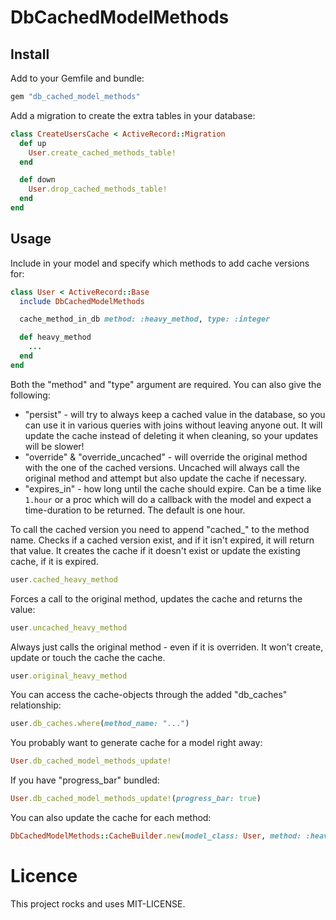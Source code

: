 # DbCachedModelMethods

## Install

Add to your Gemfile and bundle:
```ruby
gem "db_cached_model_methods"
```

Add a migration to create the extra tables in your database:
```ruby
class CreateUsersCache < ActiveRecord::Migration
  def up
    User.create_cached_methods_table!
  end

  def down
    User.drop_cached_methods_table!
  end
end
```

## Usage

Include in your model and specify which methods to add cache versions for:

```ruby
class User < ActiveRecord::Base
  include DbCachedModelMethods

  cache_method_in_db method: :heavy_method, type: :integer

  def heavy_method
    ...
  end
end
```

Both the "method" and "type" argument are required. You can also give the following:

- "persist" - will try to always keep a cached value in the database, so you can use it in various queries with joins without leaving anyone out. It will update the cache instead of deleting it when cleaning, so your updates will be slower!
- "override" & "override_uncached" - will override the original method with the one of the cached versions. Uncached will always call the original method and attempt but also update the cache if necessary.
- "expires_in" - how long until the cache should expire. Can be a time like `1.hour` or a proc which will do a callback with the model and expect a time-duration to be returned. The default is one hour.

To call the cached version you need to append "cached_" to the method name. Checks if a cached version exist, and if it isn't expired, it will return that value. It creates the cache if it doesn't exist or update the existing cache, if it is expired.
```ruby
user.cached_heavy_method
```

Forces a call to the original method, updates the cache and returns the value:
```ruby
user.uncached_heavy_method
```

Always just calls the original method - even if it is overriden. It won't create, update or touch the cache the cache.
```ruby
user.original_heavy_method
```

You can access the cache-objects through the added "db_caches" relationship:
```ruby
user.db_caches.where(method_name: "...")
```

You probably want to generate cache for a model right away:
```ruby
User.db_cached_model_methods_update!
```

If you have "progress_bar" bundled:
```ruby
User.db_cached_model_methods_update!(progress_bar: true)
```

You can also update the cache for each method:
```ruby
DbCachedModelMethods::CacheBuilder.new(model_class: User, method: :heavy_method, progress_bar: true).execute
```

# Licence

This project rocks and uses MIT-LICENSE.
